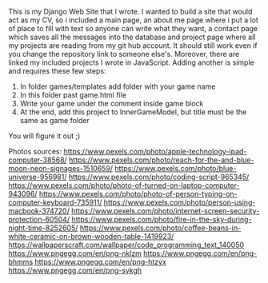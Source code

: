 This is my Django Web Site that I wrote.
I wanted to build a site that would act as my CV, so i included a main page,
an about me page where i put a lot of place to fill with text so anyone can write what they want,
a contact page which saves all the messages into the database
and project page where all my projects are reading from my git hub account.
It should still work even if you change the repository link to someone else's.
Moreover, there are linked my included projects I wrote in JavaScript.
Adding another is simple and requires these few steps:
1. In folder games/templates add folder with your game name
2. In this folder past game.html file
3. Write your game under the comment inside game block
4. At the end, add this project to InnerGameModel, but title must be the same as game folder

You will figure it out ;)


Photos sources:
https://www.pexels.com/photo/apple-technology-ipad-computer-38568/
https://www.pexels.com/photo/reach-for-the-and-blue-moon-neon-signages-1510659/
https://www.pexels.com/photo/blue-universe-956981/
https://www.pexels.com/photo/coding-script-965345/
https://www.pexels.com/photo/photo-of-turned-on-laptop-computer-943096/
https://www.pexels.com/photo/photo-of-person-typing-on-computer-keyboard-735911/
https://www.pexels.com/photo/person-using-macbook-374720/
https://www.pexels.com/photo/internet-screen-security-protection-60504/
https://www.pexels.com/photo/fire-in-the-sky-during-night-time-8252605/
https://www.pexels.com/photo/coffee-beans-in-white-ceramic-on-brown-wooden-table-1419923/
https://wallpaperscraft.com/wallpaper/code_programming_text_140050
https://www.pngegg.com/en/png-nklzm
https://www.pngegg.com/en/png-bhmms
https://www.pngegg.com/en/png-htzyx
https://www.pngegg.com/en/png-sykgh